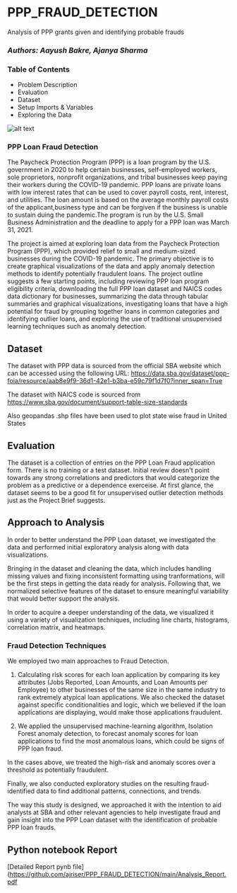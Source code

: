 # PPP_FRAUD_DETECTION
Analysis of PPP grants given and identifying probable frauds

### *Authors: Aayush Bakre, Ajanya Sharma*

### Table of Contents

- Problem Description
- Evaluation
- Dataset
- Setup Imports & Variables
- Exploring the Data

![alt text](https://gray-wafb-prod.cdn.arcpublishing.com/resizer/ELLb-0F79fu-eD2nA4_46JmkiJs=/1200x675/smart/filters:quality(85)/cloudfront-us-east-1.images.arcpublishing.com/gray/YT67CCYJY5FDNJDURKRAGZYETY.jpg)

### PPP Loan Fraud Detection

The Paycheck Protection Program (PPP) is a loan program by the U.S. government in 2020 to help certain businesses, self-employed workers, sole proprietors, nonprofit organizations, and tribal businesses keep paying their workers during the COVID-19 pandemic. PPP loans are private loans with low interest rates that can be used to cover payroll costs, rent, interest, and utilities. The loan amount is based on the average monthly payroll costs of the applicant,business type and can be forgiven if the business is unable to sustain duing the pandemic.The program is run by the U.S. Small Business Administration and the deadline to apply for a PPP loan was March 31, 2021.

The project is aimed at exploring loan data from the Paycheck Protection Program (PPP), which provided relief to small and medium-sized businesses during the COVID-19 pandemic. The primary objective is to create graphical visualizations of the data and apply anomaly detection methods to identify potentially fraudulent loans. The project outline suggests a few starting points, including reviewing PPP loan program eligibility criteria, downloading the full PPP loan dataset and NAICS codes data dictionary for businesses, summarizing the data through tabular summaries and graphical visualizations, investigating loans that have a high potential for fraud by grouping together loans in common categories and identifying outlier loans, and exploring the use of traditional unsupervised learning techniques such as anomaly detection.

## Dataset

The dataset with PPP data is sourced from the official SBA website which can be accessed using the following URL:
https://data.sba.gov/dataset/ppp-foia/resource/aab8e9f9-36d1-42e1-b3ba-e59c79f1d7f0?inner_span=True

The dataset with NAICS code is sourced from https://www.sba.gov/document/support-table-size-standards

Also geopandas .shp files have been used to plot state wise fraud in United States

## Evaluation

The dataset is a collection of entries on the PPP Loan Fraud application form. There is no training or a test dataset. Initial review doesn't point towards any strong correlations and predictors that would categorize the problem as a predictive or a dependence exerceise. At first glance, the dataset seems to be a good fit for unsupervised outlier detection methods just as the Project Brief suggests. 

## Approach to Analysis

In order to better understand the PPP Loan dataset, we investigated the data and performed initial exploratory analysis along with data visualizations. 

Bringing in the dataset and cleaning the data, which includes handling missing values and fixing inconsistent formatting using tranformations, will be the first steps in getting the data ready for analysis. Following that, we normalized selective features of the dataset to ensure meaningful variability that would better support the analysis. 

In order to acquire a deeper understanding of the data, we visualized it using a variety of visualization techniques, including line charts, histograms, correlation matrix, and heatmaps.

### Fraud Detection Techniques

We employed two main approaches to Fraud Detection.

1. Calculating risk scores for each loan application by comparing its key attributes (Jobs Reported, Loan Amounts, and Loan Amounts per Employee) to other businesses of the same size in the same industry to rank extremely atypical loan applications. We also checked the dataset against specific conditionalities and logic, which we believed if the loan applications are displaying, would make those applications fraudulent.

2. We applied the unsupervised machine-learning algorithm, Isolation Forest anomaly detection, to forecast anomaly scores for loan applications to find the most anomalous loans, which could be signs of PPP loan fraud.

In the cases above, we treated the high-risk and anomaly scores over a threshold as potentially fraudulent.

Finally, we also conducted exploratory studies on the resulting fraud-identified data to find additional patterns, connections, and trends.

The way this study is designed, we approached it with the intention to aid analysts at SBA and other relevant agencies to help investigate fraud and gain insight into the PPP Loan dataset with the identification of probable PPP loan frauds.

## Python notebook Report
[Detailed Report pynb file](https://github.com/ajriser/PPP_FRAUD_DETECTION/main/Analysis_Report.pdf

